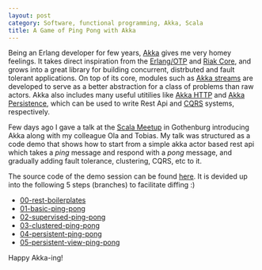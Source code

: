 ```yaml
---
layout: post
category: Software, functional programming, Akka, Scala
title: A Game of Ping Pong with Akka
---
```


Being an Erlang developer for few years, [Akka](http://akka.io) gives me very homey feelings. It
takes direct inspiration from the [Erlang/OTP](http://www.erlang.org/) and
[Riak Core](https://github.com/basho/riak_core), and grows into a great library for
building concurrent, distrbuted and fault tolerant applications. On top of its core,
modules such as [Akka streams](http://doc.akka.io/docs/akka/current/scala/stream/index.html) are
developed to serve as a better abstraction for a class of problems than raw actors.
Akka also includes many useful utitilies like
[Akka HTTP](http://doc.akka.io/docs/akka-http/current/scala.html) and
[Akka Persistence](http://doc.akka.io/docs/akka/current/scala/persistence.html), which can be
used to write Rest Api and [CQRS](https://en.wikipedia.org/wiki/Command%E2%80%93query_separation)
systems, respectively.

Few days ago I gave a talk at the [Scala Meetup](http://www.meetup.com/Scala-Geats/)
in Gothenburg introducing Akka along with my colleague Ola and Tobias. My talk was structured as
a code demo that shows how to start from a simple akka actor based rest api which takes a *ping* message
and respond with a *pong* message, and gradually adding fault tolerance, clustering, CQRS, etc to it.

The source code of the demo session can be found [here](https://github.com/liuhongchao/pingpong-with-akka).
It is devided up into the following 5 steps (branches) to facilitate diffing :)

- [00-rest-boilerplates](https://github.com/liuhongchao/pingpong-with-akka/tree/00-rest-boilerplates)
- [01-basic-ping-pong](https://github.com/liuhongchao/pingpong-with-akka/tree/01-basic-ping-pong)
- [02-supervised-ping-pong](https://github.com/liuhongchao/pingpong-with-akka/tree/02-supervised-ping-pong)
- [03-clustered-ping-pong](https://github.com/liuhongchao/pingpong-with-akka/tree/03-clustered-ping-pong)
- [04-persistent-ping-pong](https://github.com/liuhongchao/pingpong-with-akka/tree/04-persistent-ping-pong)
- [05-persistent-view-ping-pong](https://github.com/liuhongchao/pingpong-with-akka/tree/05-persistent-view-ping-pong)

Happy Akka-ing!
